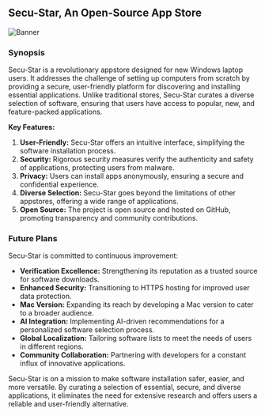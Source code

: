 ## Secu-Star, An Open-Source App Store
![Banner](https://ibb.co/Df06Vh8)

### Synopsis
Secu-Star is a revolutionary appstore designed for new Windows laptop users. It addresses the challenge of setting up computers from scratch by providing a secure, user-friendly platform for discovering and installing essential applications. Unlike traditional stores, Secu-Star curates a diverse selection of software, ensuring that users have access to popular, new, and feature-packed applications.

**Key Features:**
1. **User-Friendly:** Secu-Star offers an intuitive interface, simplifying the software installation process.
2. **Security:** Rigorous security measures verify the authenticity and safety of applications, protecting users from malware.
3. **Privacy:** Users can install apps anonymously, ensuring a secure and confidential experience.
4. **Diverse Selection:** Secu-Star goes beyond the limitations of other appstores, offering a wide range of applications.
5. **Open Source:** The project is open source and hosted on GitHub, promoting transparency and community contributions.

### Future Plans
Secu-Star is committed to continuous improvement:

- **Verification Excellence:** Strengthening its reputation as a trusted source for software downloads.
- **Enhanced Security:** Transitioning to HTTPS hosting for improved user data protection.
- **Mac Version:** Expanding its reach by developing a Mac version to cater to a broader audience.
- **AI Integration:** Implementing AI-driven recommendations for a personalized software selection process.
- **Global Localization:** Tailoring software lists to meet the needs of users in different regions.
- **Community Collaboration:** Partnering with developers for a constant influx of innovative applications.

Secu-Star is on a mission to make software installation safer, easier, and more versatile. By curating a selection of essential, secure, and diverse applications, it eliminates the need for extensive research and offers users a reliable and user-friendly alternative.


